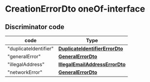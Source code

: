 
# CreationErrorDto oneOf-interface

## Discriminator code

code  | Type          |
----------------- | ------------- |
"duplicateIdentifier" | [**DuplicateIdentifierErrorDto**](DuplicateIdentifierErrorDto.md) |
"generalError" | [**GeneralErrorDto**](GeneralErrorDto.md) |
"illegalAddress" | [**IllegalEmailAddressErrorDto**](IllegalEmailAddressErrorDto.md) |
"networkError" | [**GeneralErrorDto**](GeneralErrorDto.md) |


